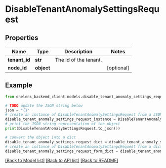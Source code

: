 # DisableTenantAnomalySettingsRequest


## Properties

Name | Type | Description | Notes
------------ | ------------- | ------------- | -------------
**tenant_id** | **str** | The id of the tenant. | 
**node_id** | **object** |  | [optional] 

## Example

```python
from onelens_backend_client.models.disable_tenant_anomaly_settings_request import DisableTenantAnomalySettingsRequest

# TODO update the JSON string below
json = "{}"
# create an instance of DisableTenantAnomalySettingsRequest from a JSON string
disable_tenant_anomaly_settings_request_instance = DisableTenantAnomalySettingsRequest.from_json(json)
# print the JSON string representation of the object
print(DisableTenantAnomalySettingsRequest.to_json())

# convert the object into a dict
disable_tenant_anomaly_settings_request_dict = disable_tenant_anomaly_settings_request_instance.to_dict()
# create an instance of DisableTenantAnomalySettingsRequest from a dict
disable_tenant_anomaly_settings_request_form_dict = disable_tenant_anomaly_settings_request.from_dict(disable_tenant_anomaly_settings_request_dict)
```
[[Back to Model list]](../README.md#documentation-for-models) [[Back to API list]](../README.md#documentation-for-api-endpoints) [[Back to README]](../README.md)


